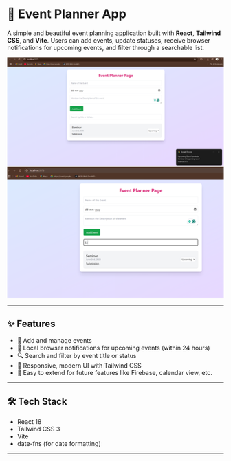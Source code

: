 # 🎉 Event Planner App

A simple and beautiful event planning application built with **React**, **Tailwind CSS**, and **Vite**. Users can add events, update statuses, receive browser notifications for upcoming events, and filter through a searchable list.

![Banner Screenshot](./src/Screenshots/home.png)
![Banner Screenshot](./src/Screenshots/Search.png)

---

## ✨ Features

- 📅 Add and manage events
- 🔔 Local browser notifications for upcoming events (within 24 hours)
- 🔍 Search and filter by event title or status
- 🎨 Responsive, modern UI with Tailwind CSS
- 📂 Easy to extend for future features like Firebase, calendar view, etc.

---

## 🛠 Tech Stack

- React 18
- Tailwind CSS 3
- Vite
- date-fns (for date formatting)

---


